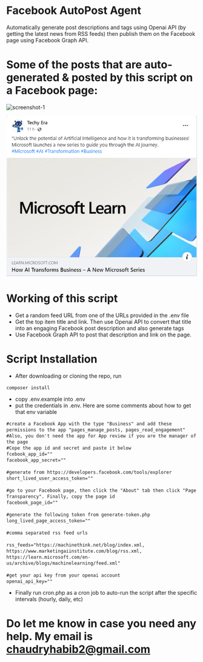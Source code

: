 # Facebook AutoPost Agent
Automatically generate post descriptions and tags using Openai API (by getting the latest news from RSS feeds) then publish them on the Facebook page using Facebook Graph API.

# Some of the posts that are auto-generated & posted by this script on a Facebook page:

![screenshot-1](screenshot/screenshot-1)

![screenshot-2](screenshot/screenshot-2.png)

# Working of this script
- Get a random feed URL from one of the URLs provided in the .env file
- Get the top item title and link. Then use Openai API to convert that title into an engaging Facebook post description and also generate tags
- Use Facebook Graph API to post that description and link on the page.

# Script Installation
- After downloading or cloning the repo, run
```
composer install
```
- copy .env.example into .env
- put the credentials in .env. Here are some comments about how to get that env variable

```
#create a Facebook App with the type "Business" and add these permissions to the app "pages_manage_posts, pages_read_engagement"
#Also, you don't need the app for App review if you are the manager of the page
#Cope the app id and secret and paste it below
fcebook_app_id=""
facebook_app_secret=""

#generate from https://developers.facebook.com/tools/explorer
short_lived_user_access_token=""

#go to your Facebook page, then click the "About" tab then click "Page Transparency". Finally, copy the page id
facebook_page_id=""

#generate the following token from generate-token.php
long_lived_page_access_token=""

#comma separated rss feed urls

rss_feeds="https://machinethink.net/blog/index.xml, https://www.marketingaiinstitute.com/blog/rss.xml, https://learn.microsoft.com/en-us/archive/blogs/machinelearning/feed.xml"

#get your api key from your openai account
openai_api_key=""
```

- Finally run cron.php as a cron job to auto-run the script after the specific intervals (hourly, daily, etc) 

# Do let me know in case you need any help. My email is chaudryhabib2@gmail.com
